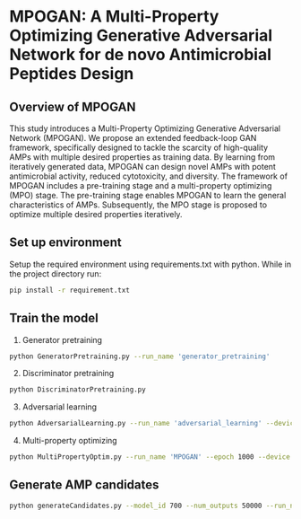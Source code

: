 # MPOGAN: A Multi-Property Optimizing Generative Adversarial Network for de novo Antimicrobial Peptides Design

## Overview of MPOGAN

This study introduces a Multi-Property Optimizing Generative Adversarial Network (MPOGAN). We propose an extended feedback-loop GAN framework, specifically designed to tackle the scarcity of high-quality AMPs with multiple desired properties as training data. By learning from iteratively generated data, MPOGAN can design novel AMPs with potent antimicrobial activity, reduced cytotoxicity, and diversity.
The framework of MPOGAN includes a pre-training stage and a multi-property optimizing (MPO) stage. The pre-training stage enables MPOGAN to learn the general characteristics of AMPs. 
Subsequently, the MPO stage is proposed to optimize multiple desired properties iteratively. 

## Set up environment

Setup the required environment using requirements.txt with python. While in the project directory run:

```bash
pip install -r requirement.txt
```

## Train the model

1. Generator pretraining

```bash
python GeneratorPretraining.py --run_name 'generator_pretraining'
```

2. Discriminator pretraining

```bash
python DiscriminatorPretraining.py
```

3. Adversarial learning

```bash
python AdversarialLearning.py --run_name 'adversarial_learning' --device 'cuda:0' --epoch 1000 --dis_lr 0.00005 --adv_d_steps 1 --adv_d_epochs 5
```

4. Multi-property optimizing

```bash
python MultiPropertyOptim.py --run_name 'MPOGAN' --epoch 1000 --device 'cuda:0' --dataset_max_size 1000 --epoch 700 --gen_lr 0.00005 --dis_lr 0.00005 --ur 0.25 --ugr 0.7 --with_toxin 1 --with_cdhit 1 --with_stable_update 1 --amp_threshold 0.8 --toxin_threshold 0.7 --cdhit_threshold 0.6
```

## Generate AMP candidates

```bash
python generateCandidates.py --model_id 700 --num_outputs 50000 --run_name MPOGAN_finetuning
```
